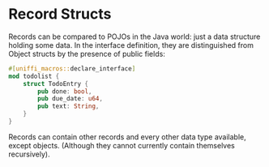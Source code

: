 # Record Structs

Records can be compared to POJOs in the Java world: just a data structure holding some data.
In the interface definition, they are distinguished from Object structs by the presence of
public fields:

```rust
#[uniffi_macros::declare_interface]
mod todolist {
    struct TodoEntry {
        pub done: bool,
        pub due_date: u64,
        pub text: String,
    }
}
```

Records can contain other records and every other data type available, except objects.
(Although they cannot currently contain themselves recursively).
